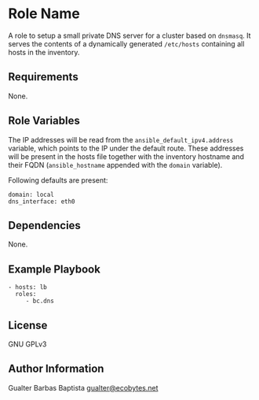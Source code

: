 Role Name
=========

A role to setup a small private DNS server for a cluster based on `dnsmasq`. It serves the contents of a dynamically generated `/etc/hosts` containing all hosts in the inventory.

Requirements
------------

None.

Role Variables
--------------

The IP addresses will be read from the `ansible_default_ipv4.address` variable, which points to the IP under the default route. These addresses will be present in the hosts file together with the inventory hostname and their FQDN (`ansible_hostname` appended with the `domain` variable).

Following defaults are present:

```
domain: local
dns_interface: eth0
```

Dependencies
------------

None.

Example Playbook
----------------

    - hosts: lb
      roles:
         - bc.dns

License
-------

GNU GPLv3

Author Information
------------------

Gualter Barbas Baptista <gualter@ecobytes.net>
